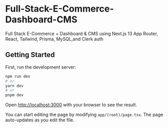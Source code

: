 # Full-Stack-E-Commerce-Dashboard-CMS
Full Stack E-Commerce + Dashboard &amp; CMS using Next.js 13 App Router, React, Tailwind, Prisma, MySQL,and Clerk auth

## Getting Started

First, run the development server:

```bash
npm run dev
# or
yarn dev
# or
pnpm dev
```

Open [http://localhost:3000](http://localhost:3000) with your browser to see the result.

You can start editing the page by modifying `app/(root)/page.tsx`. The page auto-updates as you edit the file.


